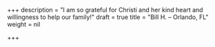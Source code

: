 +++
description = "I am so grateful for Christi and her kind heart and willingness to help our family!"
draft = true
title = "Bill H. – Orlando, FL"
weight = nil

+++
